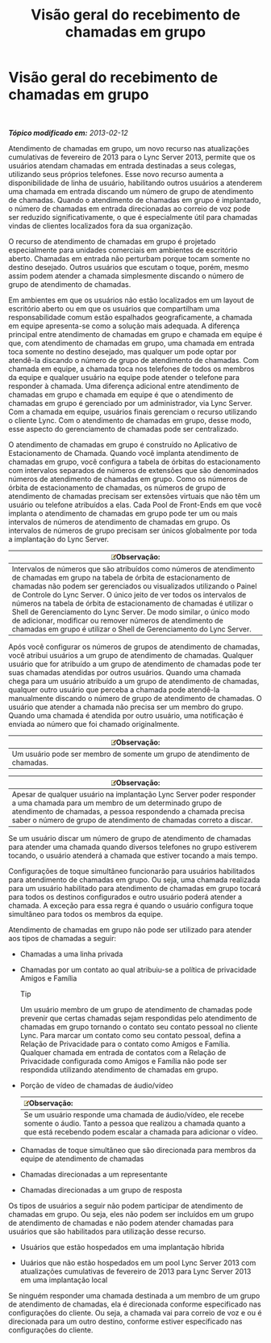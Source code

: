 ﻿---
title: Visão geral do recebimento de chamadas em grupo
TOCTitle: Visão geral do recebimento de chamadas em grupo
ms:assetid: 3dc0eca8-c773-463c-96bb-9cd6afa2a840
ms:mtpsurl: https://technet.microsoft.com/pt-br/library/JJ945623(v=OCS.15)
ms:contentKeyID: 52057586
ms.date: 05/19/2016
mtps_version: v=OCS.15
ms.translationtype: HT
---

# Visão geral do recebimento de chamadas em grupo

 

_**Tópico modificado em:** 2013-02-12_

Atendimento de chamadas em grupo, um novo recurso nas atualizações cumulativas de fevereiro de 2013 para o Lync Server 2013, permite que os usuários atendam chamadas em entrada destinadas a seus colegas, utilizando seus próprios telefones. Esse novo recurso aumenta a disponibilidade de linha de usuário, habilitando outros usuários a atenderem uma chamada em entrada discando um número de grupo de atendimento de chamadas. Quando o atendimento de chamadas em grupo é implantado, o número de chamadas em entrada direcionadas ao correio de voz pode ser reduzido significativamente, o que é especialmente útil para chamadas vindas de clientes localizados fora da sua organização.

O recurso de atendimento de chamadas em grupo é projetado especialmente para unidades comerciais em ambientes de escritório aberto. Chamadas em entrada não perturbam porque tocam somente no destino desejado. Outros usuários que escutam o toque, porém, mesmo assim podem atender a chamada simplesmente discando o número de grupo de atendimento de chamadas.

Em ambientes em que os usuários não estão localizados em um layout de escritório aberto ou em que os usuários que compartilham uma responsabilidade comum estão espalhados geograficamente, a chamada em equipe apresenta-se como a solução mais adequada. A diferença principal entre atendimento de chamadas em grupo e chamada em equipe é que, com atendimento de chamadas em grupo, uma chamada em entrada toca somente no destino desejado, mas qualquer um pode optar por atendê-la discando o número de grupo de atendimento de chamadas. Com chamada em equipe, a chamada toca nos telefones de todos os membros da equipe e qualquer usuário na equipe pode atender o telefone para responder à chamada. Uma diferença adicional entre atendimento de chamadas em grupo e chamada em equipe é que o atendimento de chamadas em grupo é gerenciado por um administrador, via Lync Server. Com a chamada em equipe, usuários finais gerenciam o recurso utilizando o cliente Lync. Com o atendimento de chamadas em grupo, desse modo, esse aspecto do gerenciamento de chamadas pode ser centralizado.

O atendimento de chamadas em grupo é construído no Aplicativo de Estacionamento de Chamada. Quando você implanta atendimento de chamadas em grupo, você configura a tabela de órbitas do estacionamento com intervalos separados de números de extensões que são denominados números de atendimento de chamadas em grupo. Como os números de órbita de estacionamento de chamadas, os números de grupo de atendimento de chamadas precisam ser extensões virtuais que não têm um usuário ou telefone atribuídos a elas. Cada Pool de Front-Ends em que você implanta o atendimento de chamadas em grupo pode ter um ou mais intervalos de números de atendimento de chamadas em grupo. Os intervalos de números de grupo precisam ser únicos globalmente por toda a implantação do Lync Server.

<table>
<thead>
<tr class="header">
<th><img src="images/Gg425756.note(OCS.15).gif" title="note" alt="note" />Observação:</th>
</tr>
</thead>
<tbody>
<tr class="odd">
<td>Intervalos de números que são atribuídos como números de atendimento de chamadas em grupo na tabela de órbita de estacionamento de chamadas não podem ser gerenciados ou visualizados utilizando o Painel de Controle do Lync Server. O único jeito de ver todos os intervalos de números na tabela de órbita de estacionamento de chamadas é utilizar o Shell de Gerenciamento do Lync Server. De modo similar, o único modo de adicionar, modificar ou remover números de atendimento de chamadas em grupo é utilizar o Shell de Gerenciamento do Lync Server.</td>
</tr>
</tbody>
</table>


Após você configurar os números de grupos de atendimento de chamadas, você atribui usuários a um grupo de atendimento de chamadas. Qualquer usuário que for atribuído a um grupo de atendimento de chamadas pode ter suas chamadas atendidas por outros usuários. Quando uma chamada chega para um usuário atribuído a um grupo de atendimento de chamadas, qualquer outro usuário que perceba a chamada pode atendê-la manualmente discando o número de grupo de atendimento de chamadas. O usuário que atender a chamada não precisa ser um membro do grupo. Quando uma chamada é atendida por outro usuário, uma notificação é enviada ao número que foi chamado originalmente.

<table>
<thead>
<tr class="header">
<th><img src="images/Gg425756.note(OCS.15).gif" title="note" alt="note" />Observação:</th>
</tr>
</thead>
<tbody>
<tr class="odd">
<td>Um usuário pode ser membro de somente um grupo de atendimento de chamadas.</td>
</tr>
</tbody>
</table>


<table>
<thead>
<tr class="header">
<th><img src="images/Gg425756.note(OCS.15).gif" title="note" alt="note" />Observação:</th>
</tr>
</thead>
<tbody>
<tr class="odd">
<td>Apesar de qualquer usuário na implantação Lync Server poder responder a uma chamada para um membro de um determinado grupo de atendimento de chamadas, a pessoa respondendo a chamada precisa saber o número de grupo de atendimento de chamadas correto a discar.</td>
</tr>
</tbody>
</table>


Se um usuário discar um número de grupo de atendimento de chamadas para atender uma chamada quando diversos telefones no grupo estiverem tocando, o usuário atenderá a chamada que estiver tocando a mais tempo.

Configurações de toque simultâneo funcionarão para usuários habilitados para atendimento de chamadas em grupo. Ou seja, uma chamada realizada para um usuário habilitado para atendimento de chamadas em grupo tocará para todos os destinos configurados e outro usuário poderá atender a chamada. A exceção para essa regra é quando o usuário configura toque simultâneo para todos os membros da equipe.

Atendimento de chamadas em grupo não pode ser utilizado para atender aos tipos de chamadas a seguir:

  - Chamadas a uma linha privada

  - Chamadas por um contato ao qual atribuiu-se a política de privacidade Amigos e Família
    

    > [!TIP]
    > Um usuário membro de um grupo de atendimento de chamadas pode prevenir que certas chamadas sejam respondidas pelo atendimento de chamadas em grupo tornando o contato seu contato pessoal no cliente Lync. Para marcar um contato como seu contato pessoal, defina a Relação de Privacidade para o contato como Amigos e Família. Qualquer chamada em entrada de contatos com a Relação de Privacidade configurada como Amigos e Família não pode ser respondida utilizando atendimento de chamadas em grupo.



  - Porção de vídeo de chamadas de áudio/vídeo
    
    <table>
    <thead>
    <tr class="header">
    <th><img src="images/Gg425756.note(OCS.15).gif" title="note" alt="note" />Observação:</th>
    </tr>
    </thead>
    <tbody>
    <tr class="odd">
    <td>Se um usuário responde uma chamada de áudio/vídeo, ele recebe somente o áudio. Tanto a pessoa que realizou a chamada quanto a que está recebendo podem escalar a chamada para adicionar o vídeo.</td>
    </tr>
    </tbody>
    </table>


  - Chamadas de toque simultâneo que são direcionada para membros da equipe de atendimento de chamadas

  - Chamadas direcionadas a um representante

  - Chamadas direcionadas a um grupo de resposta

Os tipos de usuários a seguir não podem participar de atendimento de chamadas em grupo. Ou seja, eles não podem ser incluídos em um grupo de atendimento de chamadas e não podem atender chamadas para usuários que são habilitados para utilização desse recurso.

  - Usuários que estão hospedados em uma implantação híbrida

  - Uuários que não estão hospedados em um pool Lync Server 2013 com atualizações cumulativas de fevereiro de 2013 para Lync Server 2013 em uma implantação local

Se ninguém responder uma chamada destinada a um membro de um grupo de atendimento de chamadas, ela é direcionada conforme especificado nas configurações do cliente. Ou seja, a chamada vai para correio de voz e ou é direcionada para um outro destino, conforme estiver especificado nas configurações do cliente.

